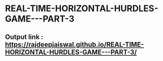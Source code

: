 # REAL-TIME-HORIZONTAL-HURDLES-GAME---PART-3

## Output link : https://rajdeepjaiswal.github.io/REAL-TIME-HORIZONTAL-HURDLES-GAME---PART-3/
